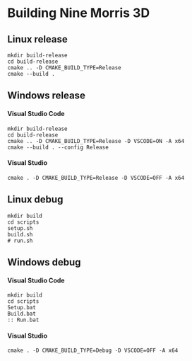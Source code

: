 # Building Nine Morris 3D

## Linux release

    mkdir build-release  
    cd build-release  
    cmake .. -D CMAKE_BUILD_TYPE=Release  
    cmake --build .

## Windows release

#### Visual Studio Code
    mkdir build-release  
    cd build-release  
    cmake .. -D CMAKE_BUILD_TYPE=Release -D VSCODE=ON -A x64  
    cmake --build . --config Release

#### Visual Studio
    cmake . -D CMAKE_BUILD_TYPE=Release -D VSCODE=OFF -A x64  

## Linux debug

    mkdir build  
    cd scripts  
    setup.sh  
    build.sh  
    # run.sh

## Windows debug

#### Visual Studio Code
    mkdir build  
    cd scripts  
    Setup.bat  
    Build.bat  
    :: Run.bat

#### Visual Studio
    cmake . -D CMAKE_BUILD_TYPE=Debug -D VSCODE=OFF -A x64  
